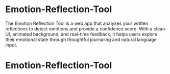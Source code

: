 # Emotion-Reflection-Tool
The Emotion Reflection Tool is a web app that analyzes your written reflections to detect emotions and provide a confidence score. With a clean UI, animated background, and real-time feedback, it helps users explore their emotional state through thoughtful journaling and natural language input.
# Emotion-Reflection-Tool
